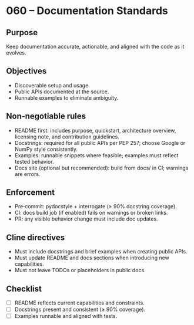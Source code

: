# 060 – Documentation Standards

## Purpose
Keep documentation accurate, actionable, and aligned with the code as it evolves.

## Objectives
- Discoverable setup and usage.
- Public APIs documented at the source.
- Runnable examples to eliminate ambiguity.

## Non‑negotiable rules
- README first: includes purpose, quickstart, architecture overview, licensing note, and contribution guidelines.
- Docstrings: required for all public APIs per PEP 257; choose Google or NumPy style consistently.
- Examples: runnable snippets where feasible; examples must reflect tested behavior.
- Docs site (optional but recommended): build from docs/ in CI; warnings are errors.

## Enforcement
- Pre‑commit: pydocstyle + interrogate (≥ 90% docstring coverage).
- CI: docs build job (if enabled) fails on warnings or broken links.
- PR: any visible behavior change must include doc updates.

## Cline directives
- Must include docstrings and brief examples when creating public APIs.
- Must update README and docs sections when introducing new capabilities.
- Must not leave TODOs or placeholders in public docs.

## Checklist
- [ ] README reflects current capabilities and constraints.
- [ ] Docstrings present and consistent (≥ 90% coverage).
- [ ] Examples runnable and aligned with tests.
